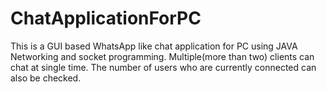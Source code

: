 # ChatApplicationForPC
This is a GUI based WhatsApp like chat application for PC using JAVA Networking and socket programming. 
Multiple(more than two) clients can chat at single time.
The number of users who are currently connected can also be checked.
